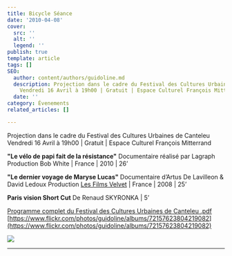 ```yaml
---
title: Bicycle Séance
date: '2010-04-08'
cover:
  src: ''
  alt: ''
  legend: ''
publish: true
template: article
tags: []
SEO:
  author: content/authors/guidoline.md
  description: Projection dans le cadre du Festival des Cultures Urbaines de Canteleu
    Vendredi 16 Avril à 19h00 | Gratuit | Espace Culturel François Mitterrand
  date: ''
category: Évenements
related_articles: []

---
```

Projection dans le cadre du Festival des Cultures Urbaines de Canteleu Vendredi 16 Avril à 19h00 | Gratuit | Espace Culturel François Mitterrand

**"Le vélo de papi fait de la résistance"** Documentaire réalisé par Lagraph Production Bob White | France | 2010 | 26’

**"Le dernier voyage de Maryse Lucas"** Documentaire d’Artus De Lavilleon & David Ledoux Production [Les Films Velvet](http://www.lesfilmsvelvet.com/) | France | 2008 | 25’

**Paris vision Short Cut** De Renaud SKYRONKA | 5’

[Programme complet du Festival des Cultures Urbaines de Canteleu .pdf](http://www.guidoline.com/wp-content/uploads/2010/04/programme_fcu2010.pdf) [https://www.flickr.com/photos/guidoline/albums/72157623804219082](https://www.flickr.com/photos/guidoline/albums/72157623804219082)

![](/uploads/bicy-182x300.jpg)

***